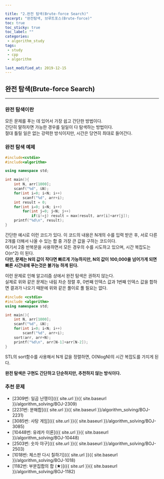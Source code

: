 ```yaml
---

title: "2.완전 탐색(Brute-force Search)"  
excerpt: "완전탐색, 브루트포스(Brute-force)"  
toc: true  
toc_sticky: true  
toc_label: ""  
categories:  
 - algorithm_study  
tags:  
 - study
 - cpp
 - algorithm

last_modified_at: 2019-12-15
---
```


## 완전 탐색(Brute-force Search)

- - -

### 완전 탐색이란

모든 문제를 푸는 데 있어서 가장 쉽고 간단한 방법이다.  
간단히 말하자면 가능한 경우를 일일이 다 탐색하는 방법이다.  
절대 틀릴 일은 없는 강력한 방식이지만, 시간은 당연히 최대로 들어간다.

### 완전 탐색 예제

```cpp
#include<cstdio>
#include<algorithm>

using namespace std;

int main(){
    int N, arr[1000];
    scanf("%d", &N);
    for(int i=0; i<N; i++)
        scanf("%d", arr+i);
    int result = 0;
    for(int i=0; i<N; i++)
        for(int j=0; j<N; j++)
            if(i!=j) result = max(result, arr[i]+arr[j]);
    printf("%d\n", result);
}

```

간단한 예시로 이런 코드가 있다. 이 코드의 내용은 N개의 수를 입력 받은 후, 서로 다른 2개를 더해서 나올 수 있는 합 중 가장 큰 값을 구하는 코드이다.  
여기서 2중 반복문을 사용하면서 모든 경우의 수를 시도하고 있으며, 시간 복잡도는 O(n^2) 이 된다.  
**다만, 문제는 N의 값이 작다면 빠르게 가능하지만, N의 값이 100,000을 넘어가게 되면 빠른 시간내에 푸는것은 불가능 하게 된다.**  

이런 문제로 인해 알고리즘 상에서 완전 탐색은 권하지 않는다.  
실제로 위와 같은 문제는 내림 차순 정렬 후, 0번째 인덱스 값과 1번째 인덱스 값을 합하면 결과가 나오기 때문에 위와 같은 풀이로 풀 필요는 없다.  

```cpp
#include <cstdio>
#include <algorithm>
using namespace std;

int main(){
    int N, arr[1000];
    scanf("%d", &N);
    for(int i=0; i<N; i++)
        scanf("%d", arr+i);
    sort(arr, arr+N);
    printf("%d\n", arr[N-1]+arr[N-2]);
}

```

STL의 sort함수를 사용해서 N개 값을 정렬하면, O(NlogN)의 시간 복잡도를 가지게 된다.  

**완전 탐색은 구현도 간단하고 단순하지만, 추천하지 않는 방식이다.**  

### 추천 문제

- [2309번: 일곱 난쟁이]({{ site.url }}{{ site.baseurl }}/algorithm_solving/BOJ-2309)  
- [2231번: 분해합]({{ site.url }}{{ site.baseurl }}/algorithm_solving/BOJ-2231)  
- [3085번: 사탕 게임]({{ site.url }}{{ site.baseurl }}/algorithm_solving/BOJ-3085)  
- [10448번: 유레카 이론]({{ site.url }}{{ site.baseurl }}/algorithm_solving/BOJ-10448)  
- [2503번: 숫자 야구]({{ site.url }}{{ site.baseurl }}/algorithm_solving/BOJ-2503)  
- [1018번: 체스판 다시 칠하기]({{ site.url }}{{ site.baseurl }}/algorithm_solving/BOJ-1018)  
- [1182번: 부분집합의 합 (★)]({{ site.url }}{{ site.baseurl }}/algorithm_solving/BOJ-1182)  
